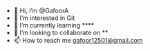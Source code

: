 - 👋 Hi, I’m @GafoorA
- 👀 I’m interested in Git
- 🌱 I’m currently learning ****
- 💞️ I’m looking to collaborate on **
- 📫 How to reach me gafoor12501@gmail.com

<!---
GafoorA/GafoorA is a ✨ special ✨ repository because its `README.md` (this file) appears on your GitHub profile.
You can click the Preview link to take a look at your changes.
--->
